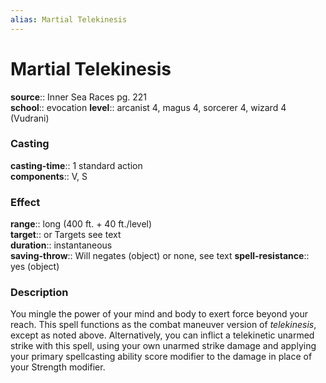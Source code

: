 ```yaml
---
alias: Martial Telekinesis
---
```


# Martial Telekinesis 

**source**:: Inner Sea Races pg. 221  
**school**:: evocation
**level**:: arcanist 4, magus 4, sorcerer 4, wizard 4 (Vudrani)

### Casting 

**casting-time**:: 1 standard action  
**components**:: V, S

### Effect 

**range**:: long (400 ft. + 40 ft./level)  
**target**:: or Targets see text  
**duration**:: instantaneous  
**saving-throw**:: Will negates (object) or none, see text
**spell-resistance**:: yes (object)

### Description 

You mingle the power of your mind and body to exert force beyond your reach. This spell functions as the combat maneuver version of *telekinesis*, except as noted above. Alternatively, you can inflict a telekinetic unarmed strike with this spell, using your own unarmed strike damage and applying your primary spellcasting ability score modifier to the damage in place of your Strength modifier.
